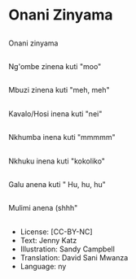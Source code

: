 # Onani Zinyama

##
Onani zinyama

##
Ng'ombe zinena kuti "moo"

##
Mbuzi zinena kuti "meh, meh"

##
Kavalo/Hosi inena kuti "nei"

##
Nkhumba inena kuti "mmmmm"

##
Nkhuku inena kuti "kokoliko"

##
Galu anena kuti " Hu, hu, hu"

##
Mulimi anena (shhh"

##
* License: [CC-BY-NC]
* Text: Jenny Katz
* Illustration: Sandy Campbell
* Translation: David Sani Mwanza
* Language: ny
